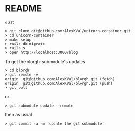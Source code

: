 # README

Just
```
> git clone git@github.com:AlexKVal/unicorn-container.git
> cd unicorn-container
> make setup
> rails db:migrate
> rails s
> open http://localhost:3000/blog
```

To get the blorgh-submodule's updates
```
> cd blorgh
> git remote -v
origin	git@github.com:AlexKVal/blorgh.git (fetch)
origin	git@github.com:AlexKVal/blorgh.git (push)
> git pull
```
or
```
> git submodule update --remote
```
then as usual
```
> git commit -a -m 'update the git submodule'
```
